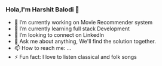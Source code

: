### Hola,I'm Harshit Balodi 👋

- 🔭 I’m currently working on Movie Recommender system
- 🌱 I’m currently learning full stack Development 
- 👯 I’m looking to connect on LinkedIn 
- 💬 Ask me about anything, We'll find the solution together.
- 📫 How to reach me: ...
- ⚡ Fun fact: I love to listen classical and folk songs 

